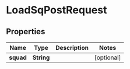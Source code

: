 

# LoadSqPostRequest


## Properties

| Name | Type | Description | Notes |
|------------ | ------------- | ------------- | -------------|
|**squad** | **String** |  |  [optional] |



